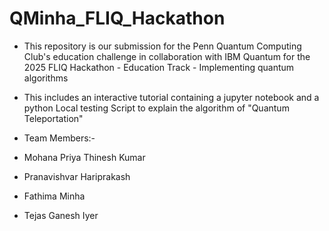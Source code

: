 # QMinha_FLIQ_Hackathon
* This repository is our submission for the Penn Quantum Computing Club's education challenge in collaboration with IBM Quantum for the 2025 FLIQ Hackathon - Education Track - Implementing quantum algorithms

* This includes an interactive tutorial containing a jupyter notebook and a python Local testing Script to explain the algorithm of "Quantum Teleportation" 

* Team Members:-
* Mohana Priya Thinesh Kumar
* Pranavishvar Hariprakash
* Fathima Minha 
* Tejas Ganesh Iyer


